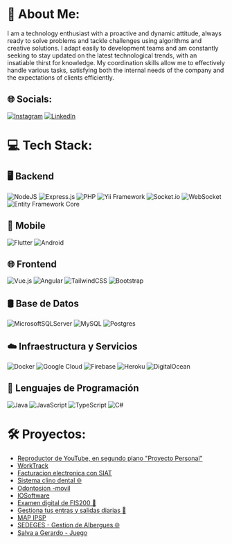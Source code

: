 # 💫 About Me:
I am a technology enthusiast with a proactive and dynamic attitude, always ready to solve problems and tackle challenges using algorithms and creative solutions. I adapt easily to development teams and am constantly seeking to stay updated on the latest technological trends, with an insatiable thirst for knowledge. My coordination skills allow me to effectively handle various tasks, satisfying both the internal needs of the company and the expectations of clients efficiently.


## 🌐 Socials:
[![Instagram](https://img.shields.io/badge/Instagram-%23E4405F.svg?logo=Instagram&logoColor=white)](https://instagram.com/juan.victor.bascope.castro) [![LinkedIn](https://img.shields.io/badge/LinkedIn-%230077B5.svg?logo=linkedin&logoColor=white)](https://linkedin.com/in/juan-victor-4a109b186) 

# 💻 Tech Stack:

## 🖥️ Backend
![NodeJS](https://img.shields.io/badge/node.js-6DA55F?style=for-the-badge&logo=node.js&logoColor=white) 
![Express.js](https://img.shields.io/badge/express.js-%23404d59.svg?style=for-the-badge&logo=express&logoColor=%2361DAFB) 
![PHP](https://img.shields.io/badge/php-%23777BB4.svg?style=for-the-badge&logo=php&logoColor=white)
![Yii Framework](https://img.shields.io/badge/yii-%23007BBB.svg?style=for-the-badge&logo=yii&logoColor=white)
![Socket.io](https://img.shields.io/badge/Socket.io-black?style=for-the-badge&logo=socket.io&badgeColor=010101)
![WebSocket](https://img.shields.io/badge/WebSocket-000000?style=for-the-badge&logo=websocket&logoColor=white)
![Entity Framework Core](https://img.shields.io/badge/Entity%20Framework%20Core-512BD4?style=for-the-badge&logo=.net&logoColor=white)
## 📱 Mobile
![Flutter](https://img.shields.io/badge/flutter-%2302569B.svg?style=for-the-badge&logo=flutter&logoColor=white)
![Android](https://img.shields.io/badge/android-%233DDC84.svg?style=for-the-badge&logo=android&logoColor=white)
## 🌐 Frontend
![Vue.js](https://img.shields.io/badge/vue.js-%2335495e.svg?style=for-the-badge&logo=vuedotjs&logoColor=%234FC08D)
![Angular](https://img.shields.io/badge/angular-%23DD0031.svg?style=for-the-badge&logo=angular&logoColor=white)
![TailwindCSS](https://img.shields.io/badge/tailwindcss-%2338B2AC.svg?style=for-the-badge&logo=tailwind-css&logoColor=white)
![Bootstrap](https://img.shields.io/badge/bootstrap-%238511FA.svg?style=for-the-badge&logo=bootstrap&logoColor=white)
## 🛢️ Base de Datos
![MicrosoftSQLServer](https://img.shields.io/badge/Microsoft%20SQL%20Server-CC2927?style=for-the-badge&logo=microsoft%20sql%20server&logoColor=white)
![MySQL](https://img.shields.io/badge/mysql-%2300000f.svg?style=for-the-badge&logo=mysql&logoColor=white)
![Postgres](https://img.shields.io/badge/postgres-%23316192.svg?style=for-the-badge&logo=postgresql&logoColor=white)
## ☁️ Infraestructura y Servicios
![Docker](https://img.shields.io/badge/docker-%230db7ed.svg?style=for-the-badge&logo=docker&logoColor=white)
![Google Cloud](https://img.shields.io/badge/GoogleCloud-%234285F4.svg?style=for-the-badge&logo=google-cloud&logoColor=white)
![Firebase](https://img.shields.io/badge/firebase-%23039BE5.svg?style=for-the-badge&logo=firebase)
![Heroku](https://img.shields.io/badge/heroku-%23430098.svg?style=for-the-badge&logo=heroku&logoColor=white)
![DigitalOcean](https://img.shields.io/badge/DigitalOcean-%230167ff.svg?style=for-the-badge&logo=digitalOcean&logoColor=white)
## 🧩 Lenguajes de Programación
![Java](https://img.shields.io/badge/java-%23ED8B00.svg?style=for-the-badge&logo=openjdk&logoColor=white)
![JavaScript](https://img.shields.io/badge/javascript-%23323330.svg?style=for-the-badge&logo=javascript&logoColor=%23F7DF1E)
![TypeScript](https://img.shields.io/badge/typescript-%23007ACC.svg?style=for-the-badge&logo=typescript&logoColor=white)
![C#](https://img.shields.io/badge/c%23-%23239120.svg?style=for-the-badge&logo=csharp&logoColor=white)


# 🛠️ Proyectos:
- [Reproductor de YouTube, en segundo plano "Proyecto Personal"](https://github.com/juanvictorbascopecastro/My-Music-Video)
- [WorkTrack](https://play.google.com/store/apps/details?id=app.employees)
- [Facturacion electronica con SIAT](https://play.google.com/store/apps/details?id=com.iosoftware.fact)
- [Sistema clino dental 🌐](https://clinica-dental-odontocion.web.app/#/)
- [Odontosion -movil](https://play.google.com/store/apps/details?id=com.svts.clinicadental)
- [IOSoftware](https://ioox.io/#/)
- [Examen digital de FIS200 📱](https://play.google.com/store/apps/details?id=com.usfx.fis200)
- [Gestiona tus entras y salidas diarias 📱](https://play.google.com/store/apps/details?id=victor.app.apz)
- [MAP IPSP](https://play.google.com/store/apps/details?id=com.victor.lista)
- [SEDEGES - Gestion de Albergues 🌐](https://orbital-nuance-276718.web.app/#/admin/registros)
- [Salva a Gerardo - Juego](https://play.google.com/store/apps/details?id=com.app.victor.game1jvbc)

<!--
# 📊 GitHub Stats:
![](https://github-readme-stats.vercel.app/api?username=juanvictorbascopecastro&theme=dark&hide_border=false&include_all_commits=false&count_private=false)<br/>
![](https://github-readme-streak-stats.herokuapp.com/?user=juanvictorbascopecastro&theme=dark&hide_border=false)<br/>
![](https://github-readme-stats.vercel.app/api/top-langs/?username=juanvictorbascopecastro&theme=dark&hide_border=false&include_all_commits=false&count_private=false&layout=compact)
-->

